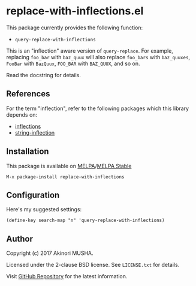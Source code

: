 # replace-with-inflections.el

This package currently provides the following function:

* `query-replace-with-inflections`

This is an "inflection" aware version of `query-replace`.  For
example, replacing `foo_bar` with `baz_quux` will also replace
`foo_bars` with `baz_quuxes`, `FooBar` with `BazQuux`, `FOO_BAR` with
`BAZ_QUUX`, and so on.

Read the docstring for details.

## References

For the term "inflection", refer to the following packages which this
library depends on:

* [inflections](https://github.com/eschulte/jump.el)
* [string-inflection](https://github.com/akicho8/string-inflection)

## Installation

This package is available on [MELPA](http://melpa.org/#/replace-with-inflections)/[MELPA Stable](http://stable.melpa.org/#/replace-with-inflections)

```
M-x package-install replace-with-inflections
```

## Configuration

Here's my suggested settings:

```elisp
(define-key search-map "n" 'query-replace-with-inflections)
```

## Author

Copyright (c) 2017 Akinori MUSHA.

Licensed under the 2-clause BSD license.  See `LICENSE.txt` for
details.

Visit [GitHub Repository](https://github.com/knu/replace-with-inflections.el)
for the latest information.
